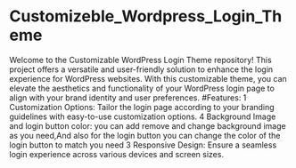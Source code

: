# Customizeble_Wordpress_Login_Theme
Welcome to the Customizable WordPress Login Theme repository! This project offers a versatile and user-friendly solution to enhance the login experience for WordPress websites. With this customizable theme, you can elevate the aesthetics and functionality of your WordPress login page to align with your brand identity and user preferences.
#Features:
1 Customization Options: Tailor the login page according to your branding guidelines with easy-to-use customization options.
4 Background Image and login button color: you can add remove and change background image as you need,And also for the login button you can change the color of the login button to match you need 
3 Responsive Design: Ensure a seamless login experience across various devices and screen sizes.
